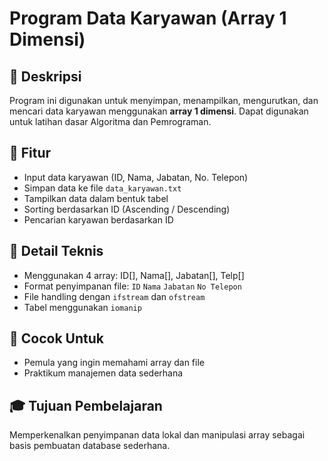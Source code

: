 # Program Data Karyawan (Array 1 Dimensi)

## 📘 Deskripsi
Program ini digunakan untuk menyimpan, menampilkan, mengurutkan, dan mencari data karyawan menggunakan **array 1 dimensi**. Dapat digunakan untuk latihan dasar Algoritma dan Pemrograman.

## 🧾 Fitur
- Input data karyawan (ID, Nama, Jabatan, No. Telepon)
- Simpan data ke file `data_karyawan.txt`
- Tampilkan data dalam bentuk tabel
- Sorting berdasarkan ID (Ascending / Descending)
- Pencarian karyawan berdasarkan ID

## 🔧 Detail Teknis
- Menggunakan 4 array: ID[], Nama[], Jabatan[], Telp[]
- Format penyimpanan file:
  `ID`
  `Nama`
  `Jabatan`
  `No Telepon`
- File handling dengan `ifstream` dan `ofstream`
- Tabel menggunakan `iomanip`

## 🎯 Cocok Untuk
- Pemula yang ingin memahami array dan file
- Praktikum manajemen data sederhana

## 🎓 Tujuan Pembelajaran
Memperkenalkan penyimpanan data lokal dan manipulasi array sebagai basis pembuatan database sederhana.
